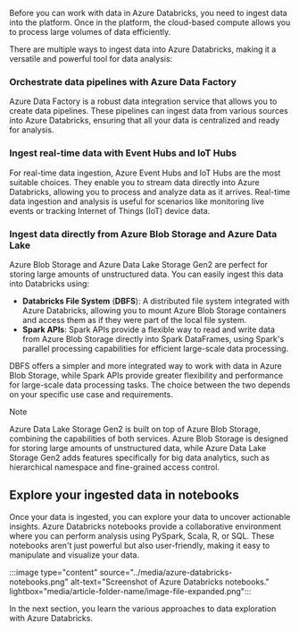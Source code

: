 Before you can work with data in Azure Databricks, you need to ingest data into the platform. Once in the platform, the cloud-based compute allows you to process large volumes of data efficiently.

There are multiple ways to ingest data into Azure Databricks, making it a versatile and powerful tool for data analysis:

### Orchestrate data pipelines with Azure Data Factory

Azure Data Factory is a robust data integration service that allows you to create data pipelines. These pipelines can ingest data from various sources into Azure Databricks, ensuring that all your data is centralized and ready for analysis.

### Ingest real-time data with Event Hubs and IoT Hubs

For real-time data ingestion, Azure Event Hubs and IoT Hubs are the most suitable choices. They enable you to stream data directly into Azure Databricks, allowing you to process and analyze data as it arrives. Real-time data ingestion and analysis is useful for scenarios like monitoring live events or tracking Internet of Things (IoT) device data.

### Ingest data directly from Azure Blob Storage and Azure Data Lake

Azure Blob Storage and Azure Data Lake Storage Gen2 are perfect for storing large amounts of unstructured data. You can easily ingest this data into Databricks using:

- **Databricks File System** (**DBFS**): A distributed file system integrated with Azure Databricks, allowing you to mount Azure Blob Storage containers and access them as if they were part of the local file system.
- **Spark APIs**: Spark APIs provide a flexible way to read and write data from Azure Blob Storage directly into Spark DataFrames, using Spark's parallel processing capabilities for efficient large-scale data processing.

DBFS offers a simpler and more integrated way to work with data in Azure Blob Storage, while Spark APIs provide greater flexibility and performance for large-scale data processing tasks. The choice between the two depends on your specific use case and requirements.

> [!Note]
> Azure Data Lake Storage Gen2 is built on top of Azure Blob Storage, combining the capabilities of both services. Azure Blob Storage is designed for storing large amounts of unstructured data, while Azure Data Lake Storage Gen2 adds features specifically for big data analytics, such as hierarchical namespace and fine-grained access control.

## Explore your ingested data in notebooks

Once your data is ingested, you can explore your data to uncover actionable insights. Azure Databricks notebooks provide a collaborative environment where you can perform analysis using PySpark, Scala, R, or SQL. These notebooks aren't just powerful but also user-friendly, making it easy to manipulate and visualize your data.

:::image type="content" source="../media/azure-databricks-notebooks.png" alt-text="Screenshot of Azure Databricks notebooks." lightbox="media/article-folder-name/image-file-expanded.png":::

In the next section, you learn the various approaches to data exploration with Azure Databricks.
